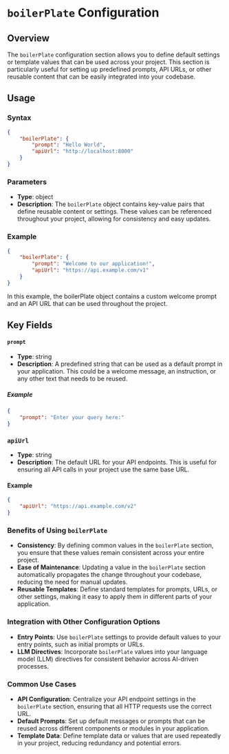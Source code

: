 # `boilerPlate` Configuration

## Overview

The `boilerPlate` configuration section allows you to define default settings or template values that can be used across your project. This section is particularly useful for setting up predefined prompts, API URLs, or other reusable content that can be easily integrated into your codebase.

## Usage

### Syntax

```json
{
    "boilerPlate": {
        "prompt": "Hello World",
        "apiUrl": "http://localhost:8000"
    }
}
```
### Parameters

* **Type**: object
* **Description**: The `boilerPlate` object contains key-value pairs that define reusable content or settings. These values can be referenced throughout your project, allowing for consistency and easy updates.

### Example

```json
{
    "boilerPlate": {
        "prompt": "Welcome to our application!",
        "apiUrl": "https://api.example.com/v1"
    }
}
```
In this example, the boilerPlate object contains a custom welcome prompt and an API URL that can be used throughout the project.

## Key Fields

#### `prompt`

* **Type**: string
* **Description**: A predefined string that can be used as a default prompt in your application. This could be a welcome message, an instruction, or any other text that needs to be reused.

##### Example

```json
{
    "prompt": "Enter your query here:"
}
```
### `apiUrl`

* **Type**: string
* **Description**: The default URL for your API endpoints. This is useful for ensuring all API calls in your project use the same base URL.

#### Example

```json
{
    "apiUrl": "https://api.example.com/v2"
}
```
### Benefits of Using `boilerPlate`

* **Consistency**: By defining common values in the `boilerPlate` section, you ensure that these values remain consistent across your entire project.
* **Ease of Maintenance**: Updating a value in the `boilerPlate` section automatically propagates the change throughout your codebase, reducing the need for manual updates.
* **Reusable Templates**: Define standard templates for prompts, URLs, or other settings, making it easy to apply them in different parts of your application.


### Integration with Other Configuration Options

* **Entry Points**: Use `boilerPlate` settings to provide default values to your entry points, such as initial prompts or URLs.
* **LLM Directives**: Incorporate `boilerPlate` values into your language model (LLM) directives for consistent behavior across AI-driven processes.

### Common Use Cases

* **API Configuration**: Centralize your API endpoint settings in the `boilerPlate` section, ensuring that all HTTP requests use the correct URL.
* **Default Prompts**: Set up default messages or prompts that can be reused across different components or modules in your application.
* **Template Data**: Define template data or values that are used repeatedly in your project, reducing redundancy and potential errors.


